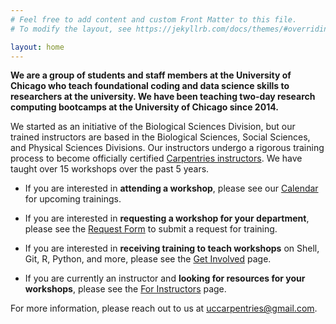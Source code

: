 ```yaml
---
# Feel free to add content and custom Front Matter to this file.
# To modify the layout, see https://jekyllrb.com/docs/themes/#overriding-theme-defaults

layout: home
---
```


**We are a group of students and staff members at the University of Chicago who teach foundational coding and data science skills to researchers at the university. We have been teaching two-day research computing bootcamps at the University of Chicago since 2014.**

We started as an initiative of the Biological Sciences Division, but our trained instructors are based in the Biological Sciences, Social Sciences, and Physical Sciences Divisions. Our instructors undergo a rigorous training process to become officially certified [Carpentries instructors](https://carpentries.org/about/). We have taught over 15 workshops over the past 5 years. 

- If you are interested in **attending a workshop**, please see our [Calendar](https://uc-carpentries.github.io/calendar/) for upcoming trainings.

- If you are interested in **requesting a workshop for your department**, please see the [Request Form](https://uc-carpentries.github.io/request-form/) to submit a request for training.

- If you are interested in **receiving training to teach workshops** on Shell, Git, R, Python, and more, please see the [Get Involved](https://uc-carpentries.github.io/get-involved/) page.

- If you are currently an instructor and **looking for resources for your workshops**, please see the [For Instructors](https://uc-carpentries.github.io/get-involved/) page.

For more information, please reach out to us at uccarpentries@gmail.com.

